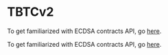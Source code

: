 # TBTCv2

To get familiarized with ECDSA contracts API, go [here](ecdsa-api/generated-docs/index.md).

To get familiarized with ECDSA contracts API, go [here](tbtc-v2-api/generated-docs/index.md).
